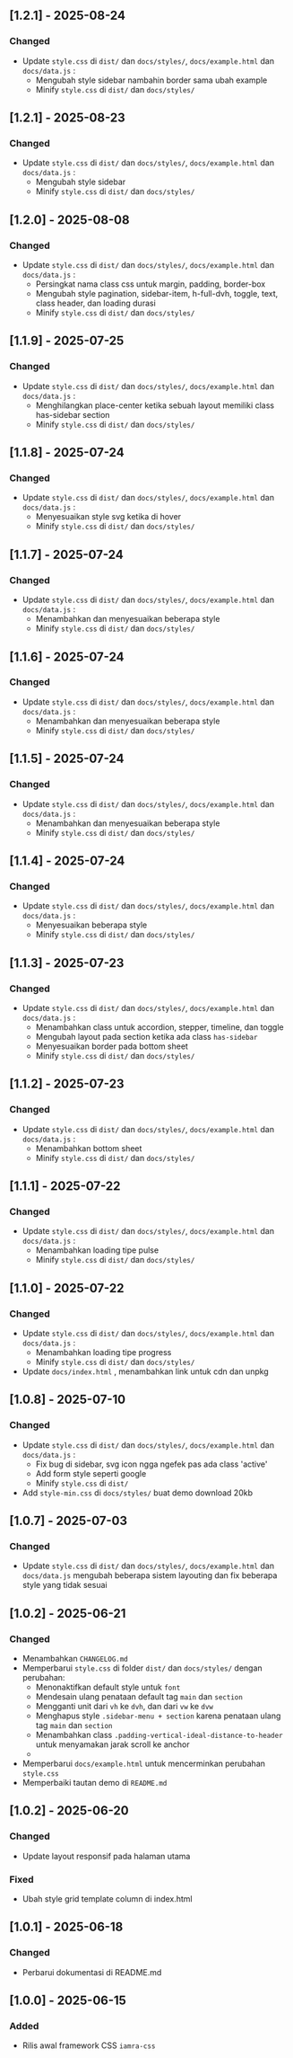 ## [1.2.1] - 2025-08-24
### Changed
- Update `style.css` di `dist/` dan `docs/styles/`, `docs/example.html` dan `docs/data.js` :
  - Mengubah style sidebar nambahin border sama ubah example
  - Minify `style.css` di `dist/` dan `docs/styles/`

## [1.2.1] - 2025-08-23
### Changed
- Update `style.css` di `dist/` dan `docs/styles/`, `docs/example.html` dan `docs/data.js` :
  - Mengubah style sidebar 
  - Minify `style.css` di `dist/` dan `docs/styles/`

## [1.2.0] - 2025-08-08
### Changed
- Update `style.css` di `dist/` dan `docs/styles/`, `docs/example.html` dan `docs/data.js` :
  - Persingkat nama class css untuk margin, padding, border-box
  - Mengubah style pagination, sidebar-item, h-full-dvh, toggle, text, class header, dan loading durasi
  - Minify `style.css` di `dist/` dan `docs/styles/`

## [1.1.9] - 2025-07-25
### Changed
- Update `style.css` di `dist/` dan `docs/styles/`, `docs/example.html` dan `docs/data.js` :
  - Menghilangkan place-center ketika sebuah layout memiliki class has-sidebar section
  - Minify `style.css` di `dist/` dan `docs/styles/`
  
## [1.1.8] - 2025-07-24
### Changed
- Update `style.css` di `dist/` dan `docs/styles/`, `docs/example.html` dan `docs/data.js` :
  - Menyesuaikan style svg ketika di hover
  - Minify `style.css` di `dist/` dan `docs/styles/`

## [1.1.7] - 2025-07-24
### Changed
- Update `style.css` di `dist/` dan `docs/styles/`, `docs/example.html` dan `docs/data.js` :
  - Menambahkan dan menyesuaikan beberapa style
  - Minify `style.css` di `dist/` dan `docs/styles/`

## [1.1.6] - 2025-07-24
### Changed
- Update `style.css` di `dist/` dan `docs/styles/`, `docs/example.html` dan `docs/data.js` :
  - Menambahkan dan menyesuaikan beberapa style
  - Minify `style.css` di `dist/` dan `docs/styles/`

## [1.1.5] - 2025-07-24
### Changed
- Update `style.css` di `dist/` dan `docs/styles/`, `docs/example.html` dan `docs/data.js` :
  - Menambahkan dan menyesuaikan beberapa style
  - Minify `style.css` di `dist/` dan `docs/styles/`

## [1.1.4] - 2025-07-24
### Changed
- Update `style.css` di `dist/` dan `docs/styles/`, `docs/example.html` dan `docs/data.js` :
  - Menyesuaikan beberapa style
  - Minify `style.css` di `dist/` dan `docs/styles/`
  
## [1.1.3] - 2025-07-23
### Changed
- Update `style.css` di `dist/` dan `docs/styles/`, `docs/example.html` dan `docs/data.js` :
  - Menambahkan class untuk accordion, stepper, timeline, dan toggle
  - Mengubah layout pada section ketika ada class `has-sidebar`
  - Menyesuaikan border pada bottom sheet
  - Minify `style.css` di `dist/` dan `docs/styles/`

## [1.1.2] - 2025-07-23
### Changed
- Update `style.css` di `dist/` dan `docs/styles/`, `docs/example.html` dan `docs/data.js` :
  - Menambahkan bottom sheet
  - Minify `style.css` di `dist/` dan `docs/styles/`
  
## [1.1.1] - 2025-07-22
### Changed
- Update `style.css` di `dist/` dan `docs/styles/`, `docs/example.html` dan `docs/data.js` :
  - Menambahkan loading tipe pulse
  - Minify `style.css` di `dist/` dan `docs/styles/`

## [1.1.0] - 2025-07-22
### Changed
- Update `style.css` di `dist/` dan `docs/styles/`, `docs/example.html` dan `docs/data.js` :
  - Menambahkan loading tipe progress
  - Minify `style.css` di `dist/` dan `docs/styles/`
- Update `docs/index.html` , menambahkan link untuk cdn dan unpkg

## [1.0.8] - 2025-07-10
### Changed
- Update `style.css` di `dist/` dan `docs/styles/`, `docs/example.html` dan `docs/data.js` :
  - Fix bug di sidebar, svg icon ngga ngefek pas ada class 'active'
  - Add form style seperti google
  - Minify `style.css` di `dist/`
- Add `style-min.css` di `docs/styles/` buat demo download 20kb

## [1.0.7] - 2025-07-03
### Changed
- Update `style.css` di `dist/` dan `docs/styles/`, `docs/example.html` dan `docs/data.js` mengubah beberapa sistem layouting dan fix beberapa style yang tidak sesuai

## [1.0.2] - 2025-06-21
### Changed
- Menambahkan `CHANGELOG.md`
- Memperbarui `style.css` di folder `dist/` dan `docs/styles/` dengan perubahan:
    - Menonaktifkan default style untuk `font`
    - Mendesain ulang penataan default tag `main` dan `section`
    - Mengganti unit dari `vh` ke `dvh`, dan dari `vw` ke `dvw`
    - Menghapus style `.sidebar-menu + section` karena penataan ulang tag `main` dan `section`
    - Menambahkan class `.padding-vertical-ideal-distance-to-header` untuk menyamakan jarak scroll ke anchor
    - 
- Memperbarui `docs/example.html` untuk mencerminkan perubahan `style.css`
- Memperbaiki tautan demo di `README.md`

## [1.0.2] - 2025-06-20
### Changed
- Update layout responsif pada halaman utama

### Fixed
- Ubah style grid template column di index.html

## [1.0.1] - 2025-06-18
### Changed
- Perbarui dokumentasi di README.md

## [1.0.0] - 2025-06-15
### Added
- Rilis awal framework CSS `iamra-css`
